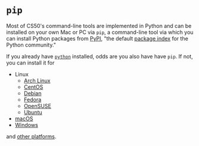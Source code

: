 # `pip`

Most of CS50's command-line tools are implemented in Python and can be installed on your own Mac or PC via `pip`, a command-line tool via which you can install Python packages from [PyPI](https://pypi.org/), "the default [package index](https://packaging.python.org/glossary/#term-package-index) for the Python community."

If you already have [`python`](python) installed, odds are you also have have `pip`. If not, you can install it for

* Linux
  * [Arch Linux](https://packaging.python.org/guides/installing-using-linux-tools/#arch-linux)
  * [CentOS](https://packaging.python.org/guides/installing-using-linux-tools/#centos-rhel)
  * [Debian](https://packaging.python.org/guides/installing-using-linux-tools/#debian-ubuntu)
  * [Fedora](https://packaging.python.org/guides/installing-using-linux-tools/#fedora)
  * [OpenSUSE](https://packaging.python.org/guides/installing-using-linux-tools/#opensuse)
  * [Ubuntu](https://packaging.python.org/guides/installing-using-linux-tools/#debian-ubuntu)
* [macOS](https://pip.pypa.io/en/stable/installing/)
* [Windows](https://pip.pypa.io/en/stable/installing/)

and [other platforms](https://pip.pypa.io/en/stable/installing/).
